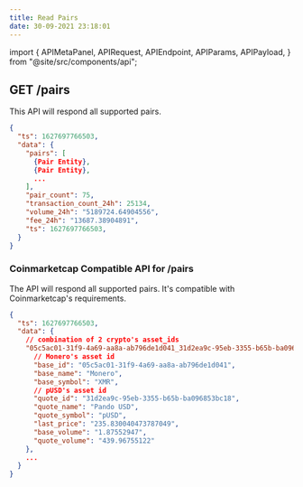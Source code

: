 ```yaml
---
title: Read Pairs
date: 30-09-2021 23:18:01
---
```


import { APIMetaPanel, APIRequest, APIEndpoint, APIParams, APIPayload, } from "@site/src/components/api";

## GET /pairs

This API will respond all supported pairs.

<APIEndpoint base="https://api.4swap.org/api" url="/pairs" />

<APIMetaPanel />

<APIRequest title="Read supported pairs" method="GET" isPublic base="https://api.4swap.org/api" url='/pairs' />

```json title="Response"
{
  "ts": 1627697766503,
  "data": {
    "pairs": [
      {Pair Entity},
      {Pair Entity},
      ...
    ],
    "pair_count": 75,
    "transaction_count_24h": 25134,
    "volume_24h": "5189724.64904556",
    "fee_24h": "13687.38904891",
    "ts": 1627697766503,
  }
}
```

### Coinmarketcap Compatible API for /pairs

The API will respond all supported pairs. It's compatible with Coinmarketcap's requirements.

<APIEndpoint base="https://api.4swap.org/api" url="/cmc/pairs" />

<APIMetaPanel />

<APIRequest title="Read support pairs" method="GET" isPublic base="https://api.4swap.org/api" url='/cmc/pairs' />

```json title="Response"
{
  "ts": 1627697766503,
  "data": {
    // combination of 2 crypto's asset_ids
    "05c5ac01-31f9-4a69-aa8a-ab796de1d041_31d2ea9c-95eb-3355-b65b-ba096853bc18": {
      // Monero's asset id
      "base_id": "05c5ac01-31f9-4a69-aa8a-ab796de1d041",
      "base_name": "Monero",
      "base_symbol": "XMR",
      // pUSD's asset id
      "quote_id": "31d2ea9c-95eb-3355-b65b-ba096853bc18",
      "quote_name": "Pando USD",
      "quote_symbol": "pUSD",
      "last_price": "235.830040473787049",
      "base_volume": "1.87552947",
      "quote_volume": "439.96755122"
    },
    ...
  }
}
```